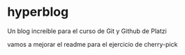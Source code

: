 # hyperblog
Un blog increible para el curso de Git y Github de Platzi

vamos a mejorar el readme para el ejercicio de cherry-pick